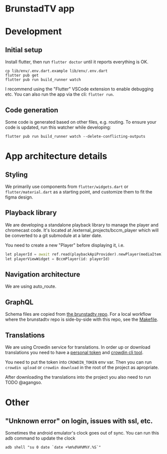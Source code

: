 # BrunstadTV app

# Development

## Initial setup

Install flutter, then run `flutter doctor` until it reports everything is OK.

```
cp lib/env/.env.dart.example lib/env/.env.dart
flutter pub get
flutter pub run build_runner watch
```

I recommend using the "Flutter" VSCode extension to enable debugging etc.
You can also run the app via the cli: `flutter run`.

## Code generation

Some code is generated based on other files, e.g. routing.
To ensure your code is updated, run this watcher while developing:

```
flutter pub run build_runner watch --delete-conflicting-outputs
```

# App architecture details

## Styling

We primarily use components from `flutter/widgets.dart` or `flutter/material.dart` as a starting point, and customize them to fit the figma design.

## Playback library

We are developing a standalone playback library to manage the player and chromecast code.
It's located at /external_projects/bccm_player which will be converted to a git submodule at a later date.

You need to create a new "Player" before displaying it, i.e.

```dart
let playerId = await ref.read(playbackApiProvider).newPlayer(mediaItem);
let playerViewWidget = BccmPlayer(id: playerId)
```

## Navigation architecture

We are using auto_route.

## GraphQL

Schema files are copied from [the brunstadtv repo](https://github.com/bcc-code/brunstadtv).
For a local workflow where the brunstadtv repo is side-by-side with this repo, see the [Makefile](Makefile).

## Translations

We are using Crowdin service for translations.
In order up or download translations you need to have a [personal token](https://crowdin.com/settings#api-key) and [crowdin cli tool](https://developer.crowdin.com/cli-tool/#installation).

You need to put the token into `CROWDIN_TOKEN` env var.
Then you can run `crowdin upload` or `crowdin download` in the root of the project as apropriate.

After downloading the translations into the project you also need to run TODO @agangso.

# Other

## "Unknown error" on login, issues with ssl, etc.

Sometimes the android emulator's clock goes out of sync. You can run this adb command to update the clock

```
adb shell "su 0 date `date +%m%d%H%M%Y.%S`"
```
